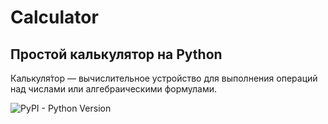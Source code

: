 # Calculator
## Простой калькулятор на Python

Калькуля́тор — вычислительное устройство для выполнения операций над числами или алгебраическими формулами.

![PyPI - Python Version](https://img.shields.io/pypi/pyversions/django?color=darkgreen)